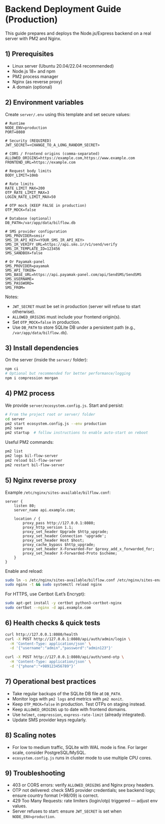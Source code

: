 # Backend Deployment Guide (Production)

This guide prepares and deploys the Node.js/Express backend on a real server with PM2 and Nginx.

## 1) Prerequisites

- Linux server (Ubuntu 20.04/22.04 recommended)
- Node.js 18+ and npm
- PM2 process manager
- Nginx (as reverse proxy)
- A domain (optional)

## 2) Environment variables

Create `server/.env` using this template and set secure values:

```
# Runtime
NODE_ENV=production
PORT=8080

# Security (REQUIRED)
JWT_SECRET=<CHANGE_TO_A_LONG_RANDOM_SECRET>

# CORS / Frontend origins (comma-separated)
ALLOWED_ORIGINS=https://example.com,https://www.example.com
FRONTEND_URL=https://example.com

# Request body limits
BODY_LIMIT=10mb

# Rate limits
RATE_LIMIT_MAX=200
OTP_RATE_LIMIT_MAX=3
LOGIN_RATE_LIMIT_MAX=50

# OTP mock (KEEP FALSE in production)
OTP_MOCK=false

# Database (optional)
DB_PATH=/var/app/data/bilflow.db

# SMS provider configuration
SMS_PROVIDER=smsir
SMS_IR_API_KEY=<YOUR_SMS_IR_API_KEY>
SMS_IR_VERIFY_URL=https://api.sms.ir/v1/send/verify
SMS_IR_TEMPLATE_ID=123456
SMS_SANDBOX=false

# Or Payamak-panel
SMS_PROVIDER=payamak
SMS_API_TOKEN=
SMS_BASE_URL=https://api.payamak-panel.com/api/SendSMS/SendSMS
SMS_USERNAME=
SMS_PASSWORD=
SMS_FROM=
```

Notes:
- `JWT_SECRET` must be set in production (server will refuse to start otherwise).
- `ALLOWED_ORIGINS` must include your frontend origin(s).
- Set `OTP_MOCK=false` in production.
- Use `DB_PATH` to store SQLite DB under a persistent path (e.g., `/var/app/data/bilflow.db`).

## 3) Install dependencies

On the server (inside the `server/` folder):

```bash
npm ci
# Optional but recommended for better performance/logging
npm i compression morgan
```

## 4) PM2 process

We provide `server/ecosystem.config.js`. Start and persist:

```bash
# From the project root or server/ folder
cd server
pm2 start ecosystem.config.js --env production
pm2 save
pm2 startup  # follow instructions to enable auto-start on reboot
```

Useful PM2 commands:

```bash
pm2 list
pm2 logs bil-flow-server
pm2 reload bil-flow-server
pm2 restart bil-flow-server
```

## 5) Nginx reverse proxy

Example `/etc/nginx/sites-available/bilflow.conf`:

```
server {
    listen 80;
    server_name api.example.com;

    location / {
        proxy_pass http://127.0.0.1:8080;
        proxy_http_version 1.1;
        proxy_set_header Upgrade $http_upgrade;
        proxy_set_header Connection 'upgrade';
        proxy_set_header Host $host;
        proxy_cache_bypass $http_upgrade;
        proxy_set_header X-Forwarded-For $proxy_add_x_forwarded_for;
        proxy_set_header X-Forwarded-Proto $scheme;
    }
}
```

Enable and reload:

```bash
sudo ln -s /etc/nginx/sites-available/bilflow.conf /etc/nginx/sites-enabled/
sudo nginx -t && sudo systemctl reload nginx
```

For HTTPS, use Certbot (Let’s Encrypt):

```bash
sudo apt-get install -y certbot python3-certbot-nginx
sudo certbot --nginx -d api.example.com
```

## 6) Health checks & quick tests

```bash
curl http://127.0.0.1:8080/health
curl -X POST http://127.0.0.1:8080/api/auth/admin/login \
  -H 'Content-Type: application/json' \
  -d '{"username":"admin","password":"admin123"}'

curl -X POST http://127.0.0.1:8080/api/auth/send-otp \
  -H 'Content-Type: application/json' \
  -d '{"phone":"+989123456789"}'
```

## 7) Operational best practices

- Take regular backups of the SQLite DB file at `DB_PATH`.
- Monitor logs with `pm2 logs` and metrics with `pm2 monit`.
- Keep `OTP_MOCK=false` in production. Test OTPs on staging instead.
- Keep `ALLOWED_ORIGINS` up to date with frontend domains.
- Use `helmet`, `compression`, `express-rate-limit` (already integrated).
- Update SMS provider keys regularly.

## 8) Scaling notes

- For low to medium traffic, SQLite with WAL mode is fine. For larger scale, consider PostgreSQL/MySQL.
- `ecosystem.config.js` runs in cluster mode to use multiple CPU cores.

## 9) Troubleshooting

- 403 or CORS errors: verify `ALLOWED_ORIGINS` and Nginx proxy headers.
- OTP not delivered: check SMS provider credentials; see backend logs; ensure country format (+98/09) is correct.
- 429 Too Many Requests: rate limiters (login/otp) triggered — adjust env values.
- Server refuses to start: ensure `JWT_SECRET` is set when `NODE_ENV=production`.

